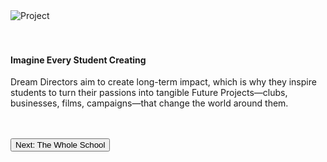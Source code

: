 <div class="g6">
  <img src='/assets/project_infographic.png' alt='Project' />
</div>
<div class="g5">
  <br><br>
  <h4>Imagine Every Student Creating</h4>
  <p>Dream Directors aim to create long-term impact, which is why they inspire students to turn their passions into tangible Future Projects—clubs, businesses, films, campaigns—that change the world around them.</p>
  <br><br>
      <button>Next: The Whole School</button>
</div>
